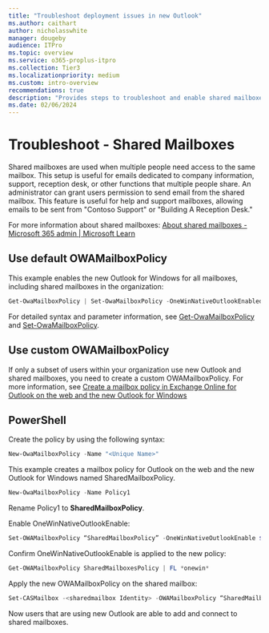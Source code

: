 ```yaml
---
title: "Troubleshoot deployment issues in new Outlook"
ms.author: caithart
author: nicholasswhite
manager: dougeby
audience: ITPro
ms.topic: overview
ms.service: o365-proplus-itpro
ms.collection: Tier3
ms.localizationpriority: medium
ms.custom: intro-overview
recommendations: true
description: "Provides steps to troubleshoot and enable shared mailboxes in the new Outlook using OWAMailboxPolicy settings and PowerShell commands"
ms.date: 02/06/2024
---
```


# Troubleshoot - Shared Mailboxes

Shared mailboxes are used when multiple people need access to the same mailbox. This setup is useful for emails dedicated to company information, support, reception desk, or other functions that multiple people share. An administrator can grant users permission to send email from the shared mailbox. This feature is useful for help and support mailboxes, allowing emails to be sent from "Contoso Support" or "Building A Reception Desk."

For more information about shared mailboxes: 
[About shared mailboxes - Microsoft 365 admin | Microsoft Learn](https://learn.microsoft.com/en-us/microsoft-365/admin/email/about-shared-mailboxes?view=o365-worldwide)

## Use default OWAMailboxPolicy

This example enables the new Outlook for Windows for all mailboxes, including shared mailboxes in the organization:
```powershell
Get-OwaMailboxPolicy | Set-OwaMailboxPolicy -OneWinNativeOutlookEnabled $true
```

For detailed syntax and parameter information, see [Get-OwaMailboxPolicy](https://learn.microsoft.com/en-us/powershell/module/exchange/get-owamailboxpolicy?view=exchange-ps) and [Set-OwaMailboxPolicy](https://learn.microsoft.com/en-us/powershell/module/exchange/set-owamailboxpolicy?view=exchange-ps).

## Use custom OWAMailboxPolicy

If only a subset of users within your organization use new Outlook and shared mailboxes, you need to create a custom OWAMailboxPolicy. For more information, see [Create a mailbox policy in Exchange Online for Outlook on the web and the new Outlook for Windows](https://learn.microsoft.com/en-us/exchange/clients-and-mobile-in-exchange-online/outlook-on-the-web/create-outlook-web-app-mailbox-policy)

## PowerShell

Create the policy by using the following syntax:
```powershell
New-OwaMailboxPolicy -Name "<Unique Name>"
```

This example creates a mailbox policy for Outlook on the web and the new Outlook for Windows named SharedMailboxPolicy.

```powershell
New-OwaMailboxPolicy -Name Policy1
```

Rename Policy1 to **SharedMailboxPolicy**.

Enable OneWinNativeOutlookEnable:
```powershell
Set-OWAMailboxPolicy “SharedMailboxPolicy” -OneWinNativeOutlookEnable $true
```

Confirm OneWinNativeOutlookEnable is applied to the new policy:
```powershell
Get-OWAMailboxPolicy SharedMailboxesPolicy | FL *onewin*
```

Apply the new OWAMailboxPolicy on the shared mailbox: 
```powershell
Set-CASMailbox -<sharedmailbox Identity> -OWAMailboxPolicy “SharedMailboxPolicy”
```

Now users that are using new Outlook are able to add and connect to shared mailboxes. 

